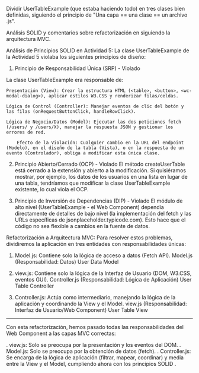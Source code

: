 Dividir UserTableExample (que estaba haciendo todo) en tres clases bien definidas, siguiendo el principio de "Una capa == una clase == un archivo .js".

Análisis SOLID y comentarios sobre refactorización en siguiendo la arquitectura MVC.

Análisis de Principios SOLID en Actividad 5:
La clase UserTableExample de la Actividad 5 violaba los siguientes principios de diseño:

1. Principio de Responsabilidad Única (SRP) - Violado

La clase UserTableExample era responsable de:

    Presentación (View): Crear la estructura HTML (<table>, <button>, <wc-modal-dialog>), aplicar estilos W3.CSS y renderizar filas/celdas.

    Lógica de Control (Controller): Manejar eventos de clic del botón y las filas (onRequestButtonClick, handleRowClick).

    Lógica de Negocio/Datos (Model): Ejecutar las dos peticiones fetch (/users/ y /users/X), manejar la respuesta JSON y gestionar los errores de red.

        Efecto de la Violación: Cualquier cambio en la URL del endpoint (Modelo), en el diseño de la tabla (Vista), o en la respuesta de un evento (Controlador), obliga a modificar esta única clase.

2. Principio Abierto/Cerrado (OCP) - Violado
El método createUserTable está cerrado a la extensión y abierto a la modificación. Si quisiéramos mostrar, por ejemplo, los datos de los usuarios en una lista en lugar de una tabla, tendríamos que modificar la clase UserTableExample existente, lo cual viola el OCP.

3. Principio de Inversión de Dependencias (DIP) - Violado
El módulo de alto nivel (UserTableExample - el Web Component) dependía directamente de detalles de bajo nivel (la implementación del fetch y las URLs específicas de jsonplaceholder.typicode.com). Esto hace que el código no sea flexible a cambios en la fuente de datos.


Refactorización a Arquitectura MVC:
Para resolver estos problemas, dividiremos la aplicación en tres entidades con responsabilidades únicas:

1. Model.js: Contiene solo la lógica de acceso a datos (Fetch API).
 Model.js (Responsabilidad: Datos)
    User Data Model

2. view.js: Contiene solo la lógica de la Interfaz de Usuario (DOM, W3.CSS, eventos GUI).
 Controller.js (Responsabilidad: Lógica de Aplicación)
    User Table Controller


3. Controller.js: Actúa como intermediario, manejando la lógica de la aplicación y coordinando la View y el Model.
 view.js (Responsabilidad: Interfaz de Usuario/Web Component)
  User Table View


--------------------------------------------------------

Con esta refactorización, hemos pasado todas las responsabilidades del Web Component a las capas MVC correctas:

. view.js: Solo se preocupa por la presentación y los eventos del DOM.
. Model.js: Solo se preocupa por la obtención de datos (fetch).
. Controller.js: Se encarga de la lógica de aplicación (filtrar, mapear, coordinar) y media entre la View y el Model, cumpliendo ahora con los principios SOLID .

